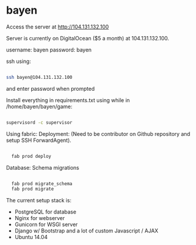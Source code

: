# bayen


Access the server at http://104.131.132.100


Server is currently on DigitalOcean ($5 a month) at 104.131.132.100.

username: bayen
password: bayen

ssh using:

```bash

ssh bayen@104.131.132.100

```

and enter password when prompted


Install everything in requirements.txt using while in /home/bayen/bayen/game:

```bash

supervisord -c supervisor

```

Using fabric:
  Deployment: (Need to be contributor on Github repository and setup SSH ForwardAgent).

  ```bash

    fab prod deploy

  ```

  Database: Schema migrations

  ```bash

    fab prod migrate_schema
    fab prod migrate

  ```


The current setup stack is:

* PostgreSQL for database
* Nginx for webserver
* Gunicorn for WSGI server
* Django w/ Bootstrap and a lot of custom Javascript / AJAX
* Ubuntu 14.04
